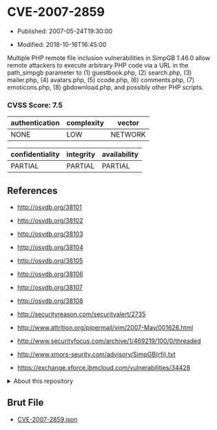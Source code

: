 # CVE-2007-2859

- Published: 2007-05-24T19:30:00

- Modified: 2018-10-16T16:45:00

Multiple PHP remote file inclusion vulnerabilities in SimpGB 1.46.0 allow remote attackers to execute arbitrary PHP code via a URL in the path_simpgb parameter to (1) guestbook.php, (2) search.php, (3) mailer.php, (4) avatars.php, (5) ccode.php, (6) comments.php, (7) emoticons.php, (8) gbdownload.php, and possibly other PHP scripts.

### CVSS Score: **7.5**

| authentication | complexity | vector |
| --- | --- | --- |
| NONE | LOW | NETWORK |

| confidentiality | integrity | availability |
| --- | --- | --- |
| PARTIAL | PARTIAL | PARTIAL |

## References

* http://osvdb.org/38101

* http://osvdb.org/38102

* http://osvdb.org/38103

* http://osvdb.org/38104

* http://osvdb.org/38105

* http://osvdb.org/38106

* http://osvdb.org/38107

* http://osvdb.org/38108

* http://securityreason.com/securityalert/2735

* http://www.attrition.org/pipermail/vim/2007-May/001626.html

* http://www.securityfocus.com/archive/1/469219/100/0/threaded

* http://www.xmors-seurity.com/advisory/SimpGB(rfi).txt

* https://exchange.xforce.ibmcloud.com/vulnerabilities/34428

<details>
<summary>About this repository</summary> 

  This repository is part of the project [Live Hack CVE](https://github.com/Live-Hack-CVE). Main website can be found [www.live-hack.org](https://www.live-hack.org) 
  
  Made by [Sn0wAlice](https://github.com/Sn0wAlice) for the people that care about security and need to have a feed of the latest CVEs. Hope you enjoy it, don't forget to star the repo and follow me on [Twitter](https://twitter.com/Sn0wAlice) and [Github](https://github.com/Sn0wAlice). And that is my [personnal website](https://www.alice-snow.me/)

  - [Home Page](https://github.com/Live-Hack-CVE)
  - [Framework](https://github.com/Live-Hack-CVE/cve-framework)
  - [CVE database](https://github.com/Live-Hack-CVE/full_database)
  - [Changelog](https://github.com/Live-Hack-CVE/Changelog)
</details>

## Brut File

* [CVE-2007-2859.json](https://raw.githubusercontent.com/Live-Hack-CVE/full_database/main/cves/2007/CVE-2007-2859.json)

